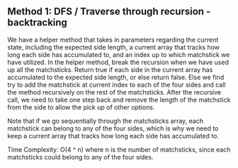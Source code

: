 ## Method 1: DFS / Traverse through recursion - backtracking

We have a helper method that takes in parameters regarding the current state, including the expected side length, a current array 
that tracks how long each side has accumulated to, and an index up to which matchstick we have utilized. In the helper method, break
the recursion when we have used up all the matchsticks. Return true if each side in the current array has accumulated to the 
expected side length, or else return false. Else we find try to add the matchstick at current index to each of the four sides and 
call the method recursively on the rest of the matchsticks. After the recursive call, we need to take one step back and remove the 
length of the matchstick from the side to allow the pick up of other options.

Note that if we go sequentially through the matchsticks array, each matchstick can belong to any of the four sides, which is why we 
need to keep a current array that tracks how long each side has accumulated to.

Time Complexity: O(4 ^ n) where n is the number of matchsticks, since each matchsticks could belong to any of the four sides.
